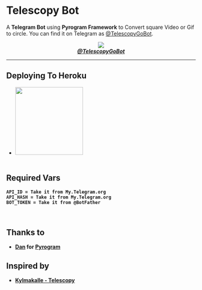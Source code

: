 # Telescopy Bot

A **Telegram Bot** using **Pyrogram Framework** to Convert square Video or Gif to circle. You can find it on Telegram as [@TelescopyGoBot](https://t.me/TelescopyGoBot).

<p align="center">
<img src="https://telegra.ph/file/cc9d3fee6dc89c26fb241.jpg"><br>
    <a href="https://t.me/TelescopyGoBot"><b><i>@TelescopyGoBot</i></a>
</p><hr>

## Deploying To Heroku
* <a href="https://heroku.com/deploy"><img src="https://www.herokucdn.com/deploy/button.svg" width="180"></a><br><br>

## Required Vars
    API_ID = Take it from My.Telegram.org
    API_HASH = Take it from My.Telegram.org
    BOT_TOKEN = Take it from @BotFather
<br>

## Thanks to 
* **[Dan](https://github.com/delivrance) for [Pyrogram](https://github.com/Pyrogram/Pyrogram)**

## Inspired by
* **[Kylmakalle - Telescopy](https://github.com/Kylmakalle/Telescopy)**
